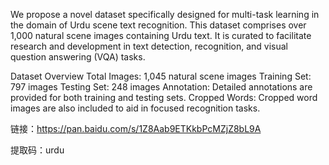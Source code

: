 

We propose a novel dataset specifically designed for multi-task learning in the domain of Urdu scene text recognition. This dataset comprises over 1,000 natural scene images containing Urdu text. It is curated to facilitate research and development in text detection, recognition, and visual question answering (VQA) tasks.

Dataset Overview
Total Images: 1,045 natural scene images
Training Set: 797 images
Testing Set: 248 images
Annotation: Detailed annotations are provided for both training and testing sets.
Cropped Words: Cropped word images are also included to aid in focused recognition tasks.
	
 链接：https://pan.baidu.com/s/1Z8Aab9ETKkbPcMZjZ8bL9A 
 
提取码：urdu 

